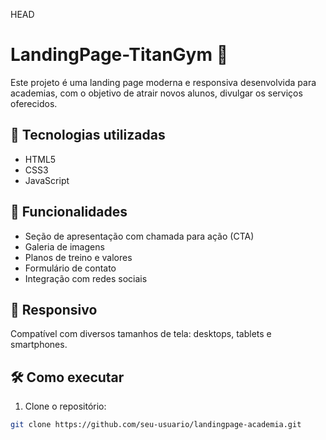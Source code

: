 HEAD

# LandingPage-TitanGym 💪

Este projeto é uma landing page moderna e responsiva desenvolvida para academias, com o objetivo de atrair novos alunos, divulgar os serviços oferecidos.

## 🚀 Tecnologias utilizadas
- HTML5
- CSS3
- JavaScript

## 🎯 Funcionalidades
- Seção de apresentação com chamada para ação (CTA)
- Galeria de imagens
- Planos de treino e valores
- Formulário de contato
- Integração com redes sociais

## 📱 Responsivo
Compatível com diversos tamanhos de tela: desktops, tablets e smartphones.

## 🛠️ Como executar
1. Clone o repositório:
```bash
git clone https://github.com/seu-usuario/landingpage-academia.git
